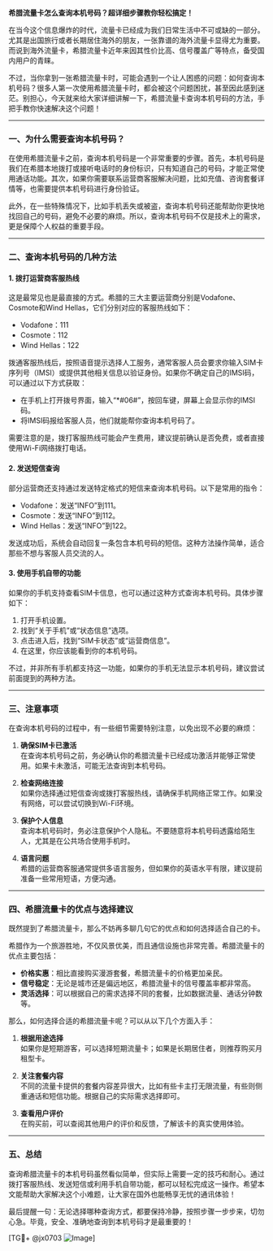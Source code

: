 **希腊流量卡怎么查询本机号码？超详细步骤教你轻松搞定！**

在当今这个信息爆炸的时代，流量卡已经成为我们日常生活中不可或缺的一部分。尤其是出国旅行或者长期居住海外的朋友，一张靠谱的海外流量卡显得尤为重要。而说到海外流量卡，希腊流量卡近年来因其性价比高、信号覆盖广等特点，备受国内用户的青睐。

不过，当你拿到一张希腊流量卡时，可能会遇到一个让人困惑的问题：如何查询本机号码？很多人第一次使用希腊流量卡时，都会被这个问题困扰，甚至因此感到迷茫。别担心，今天就来给大家详细讲解一下，希腊流量卡查询本机号码的方法，手把手教你快速解决这个问题！

---

### **一、为什么需要查询本机号码？**

在使用希腊流量卡之前，查询本机号码是一个非常重要的步骤。首先，本机号码是我们在希腊本地拨打或接听电话时的身份标识，只有知道自己的号码，才能正常使用通话功能。其次，如果你需要联系运营商客服解决问题，比如充值、咨询套餐详情等，也需要提供本机号码进行身份验证。

此外，在一些特殊情况下，比如手机丢失或被盗，查询本机号码还能帮助你更快地找回自己的号码，避免不必要的麻烦。所以，查询本机号码不仅是技术上的需求，更是保障个人权益的重要手段。

---

### **二、查询本机号码的几种方法**

#### **1. 拨打运营商客服热线**
这是最常见也是最直接的方式。希腊的三大主要运营商分别是Vodafone、Cosmote和Wind Hellas，它们分别对应的客服热线如下：

- Vodafone：111
- Cosmote：112
- Wind Hellas：122

拨通客服热线后，按照语音提示选择人工服务，通常客服人员会要求你输入SIM卡序列号（IMSI）或提供其他相关信息以验证身份。如果你不确定自己的IMSI码，可以通过以下方式获取：

- 在手机上打开拨号界面，输入“*#06#”，按回车键，屏幕上会显示你的IMSI码。
- 将IMSI码报给客服人员，他们就能帮你查询本机号码了。

需要注意的是，拨打客服热线可能会产生费用，建议提前确认是否免费，或者直接使用Wi-Fi网络拨打电话。

#### **2. 发送短信查询**
部分运营商还支持通过发送特定格式的短信来查询本机号码。以下是常用的指令：

- Vodafone：发送“INFO”到111。
- Cosmote：发送“INFO”到112。
- Wind Hellas：发送“INFO”到122。

发送成功后，系统会自动回复一条包含本机号码的短信。这种方法操作简单，适合那些不想与客服人员交流的人。

#### **3. 使用手机自带的功能**
如果你的手机支持查看SIM卡信息，也可以通过这种方式查询本机号码。具体步骤如下：

1. 打开手机设置。
2. 找到“关于手机”或“状态信息”选项。
3. 点击进入后，找到“SIM卡状态”或“运营商信息”。
4. 在这里，你应该能看到你的本机号码。

不过，并非所有手机都支持这一功能，如果你的手机无法显示本机号码，建议尝试前面提到的两种方法。

---

### **三、注意事项**

在查询本机号码的过程中，有一些细节需要特别注意，以免出现不必要的麻烦：

1. **确保SIM卡已激活**  
   在查询本机号码之前，务必确认你的希腊流量卡已经成功激活并能够正常使用。如果卡未激活，可能无法查询到本机号码。

2. **检查网络连接**  
   如果你选择通过短信查询或拨打客服热线，请确保手机网络正常工作。如果没有网络，可以尝试切换到Wi-Fi环境。

3. **保护个人信息**  
   查询本机号码时，务必注意保护个人隐私。不要随意将本机号码透露给陌生人，尤其是在公共场合使用手机时。

4. **语言问题**  
   希腊的运营商客服通常提供多语言服务，但如果你的英语水平有限，建议提前准备一些常用短语，方便沟通。

---

### **四、希腊流量卡的优点与选择建议**

既然提到了希腊流量卡，那么不妨再多聊几句它的优点和如何选择适合自己的卡。

希腊作为一个旅游胜地，不仅风景优美，而且通信设施也非常完善。希腊流量卡的优点主要包括：

- **价格实惠**：相比直接购买漫游套餐，希腊流量卡的价格更加亲民。
- **信号稳定**：无论是城市还是偏远地区，希腊流量卡的信号覆盖率都非常高。
- **灵活选择**：可以根据自己的需求选择不同的套餐，比如数据流量、通话分钟数等。

那么，如何选择合适的希腊流量卡呢？可以从以下几个方面入手：

1. **根据用途选择**  
   如果你是短期游客，可以选择短期流量卡；如果是长期居住者，则推荐购买月租型卡。

2. **关注套餐内容**  
   不同的流量卡提供的套餐内容差异很大，比如有些卡主打无限流量，有些则侧重通话和短信功能。根据自己的实际需求选择即可。

3. **查看用户评价**  
   在购买前，可以查阅其他用户的评价和反馈，了解该卡的真实使用体验。

---

### **五、总结**

查询希腊流量卡的本机号码虽然看似简单，但实际上需要一定的技巧和耐心。通过拨打客服热线、发送短信或利用手机自带功能，都可以轻松完成这一操作。希望本文能帮助大家解决这个小难题，让大家在国外也能畅享无忧的通讯体验！

最后提醒一句：无论选择哪种查询方式，都要保持冷静，按照步骤一步步来，切勿心急。毕竟，安全、准确地查询到本机号码才是最重要的！

[TG💪+ @jx0703 ![Image](https://github.com/user-attachments/assets/dbca1d08-cadb-493c-b0ec-ad6f7a83f270)]